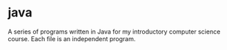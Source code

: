# java
A series of programs written in Java for my introductory computer science course.
Each file is an independent program.
